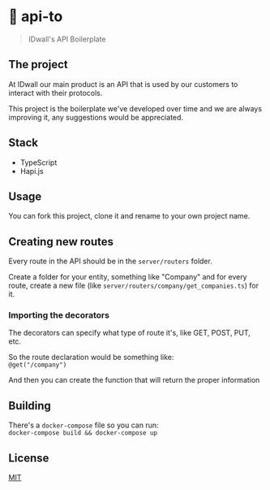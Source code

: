 # 📢 api-to
> IDwall's API Boilerplate

## The project 

At IDwall our main product is an API that is used by our customers to interact with their protocols.  

This project is the boilerplate we've developed over time and we are always improving it, any suggestions would be appreciated.

## Stack

- TypeScript
- Hapi.js

## Usage

You can fork this project, clone it and rename to your own project name.

## Creating new routes

Every route in the API should be in the `server/routers` folder.

Create a folder for your entity, something like "Company" and for every route, create a new file (like `server/routers/company/get_companies.ts`) for it.

### Importing the decorators

The decorators can specify what type of route it's, like GET, POST, PUT, etc. 

So the route declaration would be something like:  
`@get("/company")`

And then you can create the function that will return the proper information

## Building

There's a `docker-compose` file so you can run:  
`docker-compose build && docker-compose up`

## License

[MIT](LICENSE.md)
